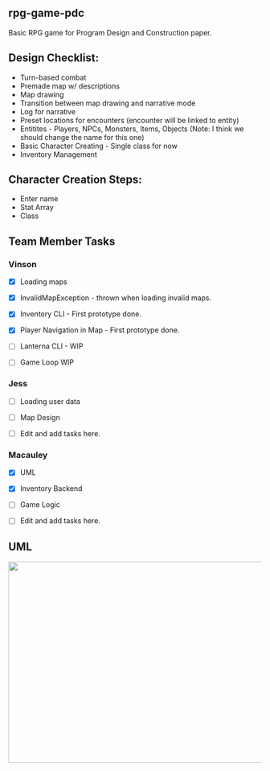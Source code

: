 ## rpg-game-pdc
Basic RPG game for Program Design and Construction paper.

## Design Checklist:
- Turn-based combat
- Premade map w/ descriptions
- Map drawing
- Transition between map drawing and narrative mode
- Log for narrative
- Preset locations for encounters (encounter will be linked to entity)
- Entitites - Players, NPCs, Monsters, Items, Objects (Note: I think we should change the name for this one)
- Basic Character Creating - Single class for now
- Inventory Management

## Character Creation Steps:
- Enter name
- Stat Array
- Class

## Team Member Tasks
### Vinson 
- [x] Loading maps 
- [x] InvalidMapException - thrown when loading invalid maps. 
- [x] Inventory CLI - First prototype done.
- [X] Player Navigation in Map - First prototype done.
- [ ] Lanterna CLI - WIP
- [ ] Game Loop WIP


### Jess 
- [ ] Loading user data
- [ ] Map Design
- [ ] Edit and add tasks here.


### Macauley 
- [x] UML
- [x] Inventory Backend 
- [ ] Game Logic
- [ ] Edit and add tasks here.
 

## UML
<img src="https://github.com/justvinny/rpg-game-pdc/blob/main/UML.jpg" width="1500" height="400">
